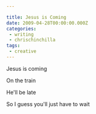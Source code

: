 ```yaml
---

title: Jesus is Coming
date: 2009-04-28T00:00:00.000Z
categories:
 - writing
 - chrischinchilla
tags:
 - creative
---
```


Jesus is coming

On the train

He'll be late

So I guess you'll just have to wait
